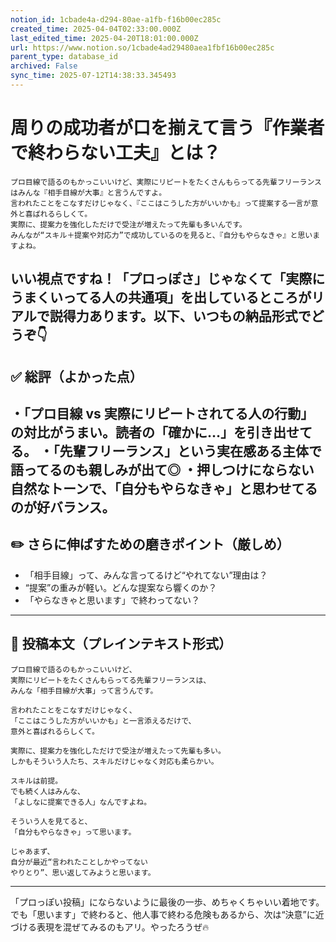 ```yaml
---
notion_id: 1cbade4a-d294-80ae-a1fb-f16b00ec285c
created_time: 2025-04-04T02:33:00.000Z
last_edited_time: 2025-04-20T18:01:00.000Z
url: https://www.notion.so/1cbade4ad29480aea1fbf16b00ec285c
parent_type: database_id
archived: False
sync_time: 2025-07-12T14:38:33.345493
---
```


# 周りの成功者が口を揃えて言う『作業者で終わらない工夫』とは？

```plain text
プロ目線で語るのもかっこいいけど、実際にリピートをたくさんもらってる先輩フリーランスはみんな『相手目線が大事』と言うんですよ。
言われたことをこなすだけじゃなく、『ここはこうした方がいいかも』って提案する一言が意外と喜ばれるらしくて。
実際に、提案力を強化しただけで受注が増えたって先輩も多いんです。
みんなが“スキル＋提案や対応力”で成功しているのを見ると、『自分もやらなきゃ』と思いますよね。
```
いい視点ですね！「プロっぽさ」じゃなくて「実際にうまくいってる人の共通項」を出しているところがリアルで説得力あります。以下、いつもの納品形式でどうぞ👇
---
## ✅ 総評（よかった点）
・「プロ目線 vs 実際にリピートされてる人の行動」の対比がうまい。読者の「確かに…」を引き出せてる。
・「先輩フリーランス」という実在感ある主体で語ってるのも親しみが出て◎
・押しつけにならない自然なトーンで、「自分もやらなきゃ」と思わせてるのが好バランス。
---
## ✏️ さらに伸ばすための磨きポイント（厳しめ）
- 「相手目線」って、みんな言ってるけど“やれてない”理由は？
- “提案”の重みが軽い。どんな提案なら響くのか？
- 「やらなきゃと思います」で終わってない？
---
## 📄 投稿本文（プレインテキスト形式）
```plain text
プロ目線で語るのもかっこいいけど、
実際にリピートをたくさんもらってる先輩フリーランスは、
みんな「相手目線が大事」って言うんです。

言われたことをこなすだけじゃなく、
「ここはこうした方がいいかも」と一言添えるだけで、
意外と喜ばれるらしくて。

実際に、提案力を強化しただけで受注が増えたって先輩も多い。
しかもそういう人たち、スキルだけじゃなく対応も柔らかい。

スキルは前提。
でも続く人はみんな、
「よしなに提案できる人」なんですよね。

そういう人を見てると、
「自分もやらなきゃ」って思います。

じゃあまず、
自分が最近“言われたことしかやってない
やりとり”、思い返してみようと思います。

```
---
「プロっぽい投稿」にならないように最後の一歩、めちゃくちゃいい着地です。でも「思います」で終わると、他人事で終わる危険もあるから、次は“決意”に近づける表現を混ぜてみるのもアリ。やったろうぜ🔥